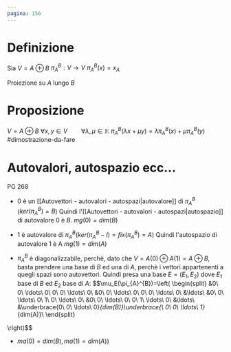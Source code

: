 ```yaml
---
pagina: 156
---
```

# Definizione
Sia $V = A \oplus B$
$\pi_A^{B}: V \to V$
$\pi_A^{B}(x)= x_A$

Proiezione su $A$ lungo $B$

# Proposizione
$V = A \oplus B$
$\forall x,y \in V\qquad \forall \lambda, \mu \in \mathbb{K}$
$\pi_A^{B}(\lambda x + \mu y) = \lambda\pi_A^{B}(x)+ \mu\pi_A^{B}(y)$
#dimostrazione-da-fare 

# Autovalori, autospazio ecc...
PG 268
- $0$ è un [[Autovettori - autovalori - autospazi|autovalore]] di $\pi_{A}^{B}$ ($ker(\pi_{A}^{B})=B$)
	Quindi l'[[Autovettori - autovalori - autospazi|autospazio]] di autovalore $0$ è $B$.
	$mg(0)=dim(B)$
- 1 è autovalore di $\pi_{A}^{B}$($ker(\pi_{A}^{B}-I)=fix(\pi_{A}^{B})=A$)
	Quindi l'autospazio di autovalore 1 è A
	$mg(1)=dim(A)$

- $\pi_{A}^{B}$ è diagonalizzabile, perchè, dato che $V=A(0)\oplus A(1)=A\oplus B$, basta prendere una base di $B$ ed una di $A$, perchè i vettori appartenenti a quegli spazi sono autovettori.
Quindi presa una base $E=(E_1,E_2)$ dove $E_1$ base di $B$ ed $E_2$ base di $A$:
$$\mu_E(\pi_{A}^{B})=\left(
\begin{split}
&0\ 0\ \ldots\ 0\ 0\ 0\ \ldots\ 0\\
&0\ 0\ \ldots\ 0\ 0\ 0\ \ldots\ 0\\ 
&\ldots\\
&0\ 0\ \ldots\ 0\ 1\ 0\ \ldots\ 0\\ 
&0\ 0\ \ldots\ 0\ 0\ 1\ \ldots\ 0\\ 
&\ldots\\
&\underbrace{0\ 0\ \ldots\ 0}_{dim(B)}\underbrace{\ 0\ 0\ \ldots\ 1}_{dim(A)}\\
\end{split}

\right)$$
- $ma(0)=dim(B),ma(1)=dim(A))$